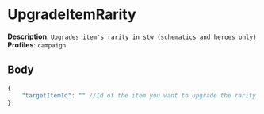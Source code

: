 # UpgradeItemRarity

**Description**: `Upgrades item's rarity in stw (schematics and heroes only)` \
**Profiles**: `campaign`

## Body
```js
{
    "targetItemId": "" //Id of the item you want to upgrade the rarity of
}
```
